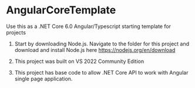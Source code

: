 # AngularCoreTemplate
Use this as a .NET Core 6.0 Angular/Typescript starting template for projects

1. Start by downloading Node.js. Navigate to the folder for this project and download and install Node.js here https://nodejs.org/en/download

2. This project was built on VS 2022 Community Edition

3. This project has base code to allow .NET Core API to work with Angular single page application.


